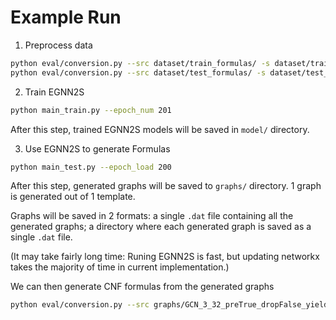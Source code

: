 # Example Run

1. Preprocess data
```bash
python eval/conversion.py --src dataset/train_formulas/ -s dataset/train_set/
python eval/conversion.py --src dataset/test_formulas/ -s dataset/test_set/
```

2. Train EGNN2S
```bash
python main_train.py --epoch_num 201
```
After this step, trained EGNN2S models will be saved in `model/` directory.

3. Use EGNN2S to generate Formulas
```bash
python main_test.py --epoch_load 200
```
After this step, generated graphs will be saved to `graphs/` directory. 1 graph is generated out of 1 template.

Graphs will be saved in 2 formats: a single `.dat` file containing all the generated graphs; a directory where each generated graph is saved as a single `.dat` file. 

(It may take fairly long time: Runing EGNN2S is fast, but updating networkx takes the majority of time in current implementation.)

We can then generate CNF formulas from the generated graphs
```bash
python eval/conversion.py --src graphs/GCN_3_32_preTrue_dropFalse_yield1_019501.120000_0.dat --store-dir formulas --action=fg2sat
```